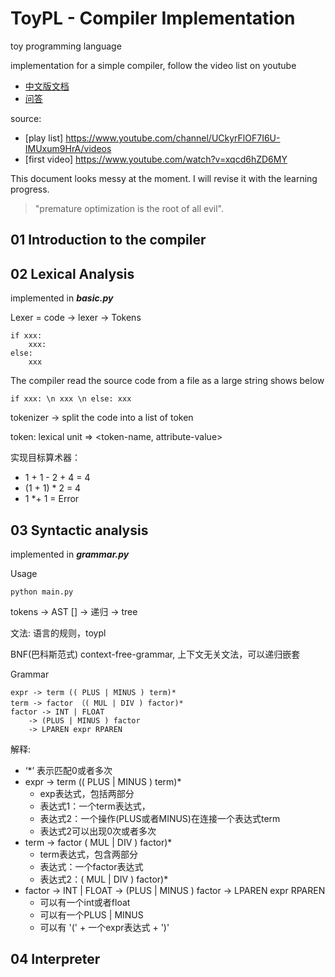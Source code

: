 # ToyPL - Compiler Implementation
toy programming language

implementation for a simple compiler, follow the video list on youtube

- [中文版文档](https://github.com/shyandsy/ToyPL-compiler-implementation/blob/main/README-CN.md)
- [问答](https://github.com/shyandsy/ToyPL-compiler-implementation/blob/main/Question-And-Answer.CN.md)


source:
- [play list] https://www.youtube.com/channel/UCkyrFlOF7I6U-IMUxum9HrA/videos
- [first video] https://www.youtube.com/watch?v=xqcd6hZD6MY

This document looks messy at the moment. I will revise it with the learning progress.
> "premature optimization is the root of all evil". 



## 01 Introduction to the compiler


## 02 Lexical Analysis
implemented in ***basic.py***

Lexer = code -> lexer -> Tokens

```
if xxx:
    xxx:
else:
    xxx
```

The compiler read the source code from a file as a large string shows below
```
if xxx: \n xxx \n else: xxx
```

tokenizer -> split the code into a list of token

token: lexical unit => <token-name, attribute-value>

实现目标算术器：
- 1 + 1 - 2 + 4 = 4
- (1 + 1) * 2 = 4
- 1 *+ 1 = Error

## 03 Syntactic analysis
implemented in ***grammar.py***

Usage
```shell
python main.py
```

tokens -> AST
[] -> 递归 -> tree

文法: 语言的规则，toypl

BNF(巴科斯范式)
context-free-grammar, 上下文无关文法，可以递归嵌套

Grammar
```
expr -> term (( PLUS | MINUS ) term)*
term -> factor （( MUL | DIV ) factor)*
factor -> INT | FLOAT
    -> (PLUS | MINUS ) factor
    -> LPAREN expr RPAREN
```

解释:
- ‘*’ 表示匹配0或者多次
- expr -> term (( PLUS | MINUS ) term)*
  - exp表达式，包括两部分
  - 表达式1：一个term表达式，
  - 表达式2：一个操作(PLUS或者MINUS)在连接一个表达式term
  - 表达式2可以出现0次或者多次
- term -> factor ( MUL | DIV ) factor)*
  - term表达式，包含两部分
  - 表达式：一个factor表达式
  - 表达式2：( MUL | DIV ) factor)*
- factor -> INT | FLOAT
    -> (PLUS | MINUS ) factor
    -> LPAREN expr RPAREN
  - 可以有一个int或者float
  - 可以有一个PLUS | MINUS
  - 可以有 '(' + 一个expr表达式 + ')'

## 04 Interpreter